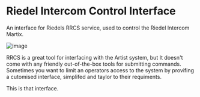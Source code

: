 # Riedel Intercom Control Interface
An interface for Riedels RRCS service, used to control the Riedel Intercom Martix.

![image](https://user-images.githubusercontent.com/21957617/233780109-5a14c986-23a2-4c2a-af6c-0e4ba274b546.png)


RRCS is a great tool for interfacing with the Artist system, but It doesn't come with any friendly out-of-the-box tools for submitting commands.
Sometimes you want to limit an operators access to the system by provifing a cutomised interface, simplifed and taylor to their requiments.

This is that interface.

